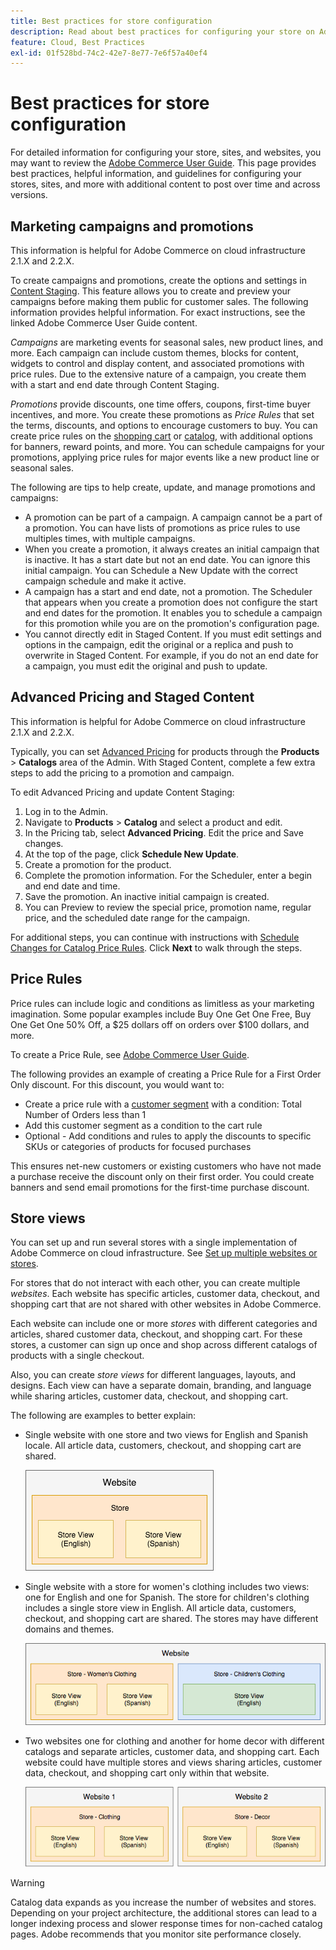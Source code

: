 ```yaml
---
title: Best practices for store configuration
description: Read about best practices for configuring your store on Adobe Commerce on cloud infrastructure.
feature: Cloud, Best Practices
exl-id: 01f528bd-74c2-42e7-8e77-7e6f57a40ef4
---
```

# Best practices for store configuration

For detailed information for configuring your store, sites, and websites, you may want to review the [Adobe Commerce User Guide](https://experienceleague.adobe.com/docs/commerce-admin/user-guides/home.html). This page provides best practices, helpful information, and guidelines for configuring your stores, sites, and more with additional content to post over time and across versions.

## Marketing campaigns and promotions

This information is helpful for Adobe Commerce on cloud infrastructure 2.1.X and 2.2.X.

To create campaigns and promotions, create the options and settings in [Content Staging](https://experienceleague.adobe.com/docs/commerce-admin/content-design/staging/content-staging.html). This feature allows you to create and preview your campaigns before making them public for customer sales. The following information provides helpful information. For exact instructions, see the linked Adobe Commerce User Guide content.

_Campaigns_ are marketing events for seasonal sales, new product lines, and more. Each campaign can include custom themes, blocks for content, widgets to control and display content, and associated promotions with price rules. Due to the extensive nature of a campaign, you create them with a start and end date through Content Staging.

_Promotions_ provide discounts, one time offers, coupons, first-time buyer incentives, and more. You create these promotions as _Price Rules_ that set the terms, discounts, and options to encourage customers to buy. You can create price rules on the [shopping cart](https://experienceleague.adobe.com/docs/commerce-admin/marketing/promotions/cart-rules/price-rules-cart.html) or [catalog](https://experienceleague.adobe.com/docs/commerce-admin/marketing/promotions/catalog-rules/price-rules-catalog.html), with additional options for banners, reward points, and more. You can schedule campaigns for your promotions, applying price rules for major events like a new product line or seasonal sales.

The following are tips to help create, update, and manage promotions and campaigns:

*  A promotion can be part of a campaign. A campaign cannot be a part of a promotion. You can have lists of promotions as price rules to use multiples times, with multiple campaigns.
*  When you create a promotion, it always creates an initial campaign that is inactive. It has a start date but not an end date. You can ignore this initial campaign. You can Schedule a New Update with the correct campaign schedule and make it active.
*  A campaign has a start and end date, not a promotion. The Scheduler that appears when you create a promotion does not configure the start and end dates for the promotion. It enables you to schedule a campaign for this promotion while you are on the promotion's configuration page.
*  You cannot directly edit in Staged Content. If you must edit settings and options in the campaign, edit the original or a replica and push to overwrite in Staged Content. For example, if you do not an end date for a campaign, you must edit the original and push to update.

## Advanced Pricing and Staged Content

This information is helpful for Adobe Commerce on cloud infrastructure 2.1.X and 2.2.X.

Typically, you can set [Advanced Pricing](https://experienceleague.adobe.com/docs/commerce-admin/catalog/products/pricing/pricing-advanced.html) for products through the **Products** > **Catalogs** area of the Admin. With Staged Content, complete a few extra steps to add the pricing to a promotion and campaign.

To edit Advanced Pricing and update Content Staging:

1. Log in to the Admin.
1. Navigate to **Products** > **Catalog** and select a product and edit.
1. In the Pricing tab, select **Advanced Pricing**. Edit the price and Save changes.
1. At the top of the page, click **Schedule New Update**.
1. Create a promotion for the product.
1. Complete the promotion information. For the Scheduler, enter a begin and end date and time.
1. Save the promotion. An inactive initial campaign is created.
1. You can Preview to review the special price, promotion name, regular price, and the scheduled date range for the campaign.

For additional steps, you can continue with instructions with [Schedule Changes for Catalog Price Rules](https://experienceleague.adobe.com/docs/commerce-admin/marketing/promotions/catalog-rules/price-rule-catalog-scheduled-changes.html). Click **Next** to walk through the steps.

## Price Rules

Price rules can include logic and conditions as limitless as your marketing imagination. Some popular examples include Buy One Get One Free, Buy One Get One 50% Off, a $25 dollars off on orders over $100 dollars, and more.

To create a Price Rule, see [Adobe Commerce User Guide](https://experienceleague.adobe.com/docs/commerce-admin/marketing/promotions/catalog-rules/price-rules-catalog-create.html).

The following provides an example of creating a Price Rule for a First Order Only discount. For this discount, you would want to:

*  Create a price rule with a [customer segment](https://experienceleague.adobe.com/en/docs/commerce-admin/customers/segments/customer-segment-price-rule) with a condition: Total Number of Orders less than 1
*  Add this customer segment as a condition to the cart rule
*  Optional - Add conditions and rules to apply the discounts to specific SKUs or categories of products for focused purchases

This ensures net-new customers or existing customers who have not made a purchase receive the discount only on their first order. You could create banners and send email promotions for the first-time purchase discount.

## Store views

You can set up and run several stores with a single implementation of Adobe Commerce on cloud infrastructure. See [Set up multiple websites or stores](multiple-sites.md).

For stores that do not interact with each other, you can create multiple _websites_. Each website has specific articles, customer data, checkout, and shopping cart that are not shared with other websites in Adobe Commerce.

Each website can include one or more _stores_ with different categories and articles, shared customer data, checkout, and shopping cart. For these stores, a customer can sign up once and shop across different catalogs of products with a single checkout.

Also, you can create _store views_ for different languages, layouts, and designs. Each view can have a separate domain, branding, and language while sharing articles, customer data, checkout, and shopping cart.

The following are examples to better explain:

*  Single website with one store and two views for English and Spanish locale. All article data, customers, checkout, and shopping cart are shared.

   ![Store example 1](../../assets/example-store1.png)

*  Single website with a store for women's clothing includes two views: one for English and one for Spanish. The store for children's clothing includes a single store view in English. All article data, customers, checkout, and shopping cart are shared. The stores may have different domains and themes.

   ![Store example 2](../../assets/example-store2.png)

*  Two websites one for clothing and another for home decor with different catalogs and separate articles, customer data, and shopping cart. Each website could have multiple stores and views sharing articles, customer data, checkout, and shopping cart only within that website.

   ![Store example 3](../../assets/example-store3.png)

>[!WARNING]
>
>Catalog data expands as you increase the number of websites and stores. Depending on your project architecture, the additional stores can lead to a longer indexing process and slower response times for non-cached catalog pages. Adobe recommends that you monitor site performance closely.
